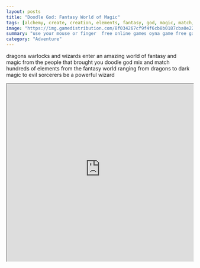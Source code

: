 ```yaml
---
layout: posts
title: "Doodle God: Fantasy World of Magic"
tags: [alchemy, create, creation, elements, fantasy, god, magic, match, mix, mixing, wizard, doodle, dragons, warlock, free, online, games, oyna, game, free, games, play, play, games]
image: "https://img.gamedistribution.com/8f034267cf9f4f6cb8b0187cba0e226d.jpg"
summary: "use your mouse or finger  free online games oyna game free games play play games"
category: "Adventure"
---
```


dragons warlocks and wizards enter an amazing world of fantasy and magic from the people that brought you doodle god mix and match hundreds of elements from the fantasy world ranging from dragons to dark magic to evil sorcerers be a powerful wizard

<iframe width="100%" height="480px;" src="https://html5.gamedistribution.com/8f034267cf9f4f6cb8b0187cba0e226d/"></iframe>